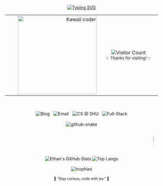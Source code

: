 <div align="center">

<!-- ====== Hero Title ====== -->
[![Typing SVG](https://readme-typing-svg.herokuapp.com?font=Fira+Code&weight=600&pause=1600&color=F4A7B9&center=true&vCenter=true&width=460&lines=Hi!+I'm+Yux+Bao;Full+Stack+Learner;Code+with+Joy+❤)](https://git.io/typing-svg)

<!-- ====== Hero Card (GIF + Counter) ====== -->
<div align="center">
  <table>
    <tr>
      <td align="right" valign="middle" width="320">
        <img src="https://media3.giphy.com/media/v1.Y2lkPTc5MGI3NjExMno5dW9pMmloNDR4YWs0MnZjaTZqZ3k1YTA1cXM0b2wwczFyb253OSZlcD12MV9pbnRlcm5hbF9naWZfYnlfaWQmY3Q9Zw/IKNmg0NmopMSTtsaWE/giphy.gif" width="260" alt="Kawaii coder" />
      </td>
      <td valign="middle" width="280">
        <div align="center">
          <img src="https://api.moedog.org/count/@YuxBao?name=YuxBao&theme=asoul&padding=1&offset=0&align=top&scale=1&pixelated=1&darkmode=auto" alt="Visitor Count"/>
          <br>
          <sub>✨ Thanks for visiting! ✨</sub>
        </div>
      </td>
    </tr>
  </table>
</div>

<br>

<!-- ====== About Me Badges (Optimized Compact Layout) ====== -->
<p align="center">

  <!-- 🌸 Blog -->
  <picture>
    <source media="(prefers-color-scheme: dark)" 
            srcset="https://img.shields.io/badge/Blog-%F0%9F%8C%B8%20yux--bao.site-ffbde6?style=flat&logo=vercel&logoColor=white&labelColor=363a4f&color=f5c2e7" />
    <source media="(prefers-color-scheme: light)" 
            srcset="https://img.shields.io/badge/Blog-%F0%9F%8C%B8%20yux--bao.site-fff0f6?style=flat&logo=vercel&logoColor=black&labelColor=f2f2f2&color=ffbde6" />
    <img alt="Blog" src="https://img.shields.io/badge/Blog-%F0%9F%8C%B8%20yux--bao.site-ffbde6?style=flat&logo=vercel&logoColor=white&labelColor=363a4f&color=f5c2e7" style="margin:4px;" />
  </picture>

  <!-- 🍀 Email -->
  <picture>
    <source media="(prefers-color-scheme: dark)" 
            srcset="https://img.shields.io/badge/Mail-%F0%9F%8C%80%20i@yux--bao.site-8bd5ca?style=flat&logo=gmail&logoColor=white&labelColor=363a4f&color=8bd5ca" />
    <source media="(prefers-color-scheme: light)" 
            srcset="https://img.shields.io/badge/Mail-%F0%9F%8C%80%20i@yux--bao.site-eafaf7?style=flat&logo=gmail&logoColor=black&labelColor=f2f2f2&color=a6e3d4" />
    <img alt="Email" src="https://img.shields.io/badge/Mail-%F0%9F%8C%80%20i@yux--bao.site-8bd5ca?style=flat&logo=gmail&logoColor=white&labelColor=363a4f&color=8bd5ca" style="margin:4px;" />
  </picture>

  <!-- 🎓 CS -->
  <picture>
    <source media="(prefers-color-scheme: dark)" 
            srcset="https://img.shields.io/badge/CS@SHU-%F0%9F%8E%93-89b4fa?style=flat&logo=bookstack&logoColor=white&labelColor=363a4f&color=89b4fa" />
    <source media="(prefers-color-scheme: light)" 
            srcset="https://img.shields.io/badge/CS@SHU-%F0%9F%8E%93-e6f0ff?style=flat&logo=bookstack&logoColor=black&labelColor=f2f2f2&color=aed0ff" />
    <img alt="CS @ SHU" src="https://img.shields.io/badge/CS@SHU-%F0%9F%8E%93-89b4fa?style=flat&logo=bookstack&logoColor=white&labelColor=363a4f&color=89b4fa" style="margin:4px;" />
  </picture>

  <!-- 💻 FullStack -->
  <picture>
    <source media="(prefers-color-scheme: dark)" 
            srcset="https://img.shields.io/badge/Full--Stack-%F0%9F%92%BB-f4a7b9?style=flat&logo=codepen&logoColor=white&labelColor=363a4f&color=f4a7b9" />
    <source media="(prefers-color-scheme: light)" 
            srcset="https://img.shields.io/badge/Full--Stack-%F0%9F%92%BB-ffe4eb?style=flat&logo=codepen&logoColor=black&labelColor=f2f2f2&color=fabbd3" />
    <img alt="Full-Stack" src="https://img.shields.io/badge/Full--Stack-%F0%9F%92%BB-f4a7b9?style=flat&logo=codepen&logoColor=white&labelColor=363a4f&color=f4a7b9" style="margin:4px;" />
  </picture>

</p>
<!-- ====== Contribution Snake ====== -->
<div align="center">
  <picture>
    <source media="(prefers-color-scheme: dark)" srcset="https://raw.githubusercontent.com/YuxBao/YuxBao/output/github-snake-dark.svg" />
    <source media="(prefers-color-scheme: light)" srcset="https://raw.githubusercontent.com/YuxBao/YuxBao/output/github-snake.svg" />
    <img alt="github-snake" src="https://raw.githubusercontent.com/YuxBao/YuxBao/output/github-snake.svg" />
  </picture>
</div>

<br>

<p align="center">
  <marquee behavior="scroll" direction="left" scrollamount="6" width="95%">
    <img src="https://skillicons.dev/icons?i=go"            alt="Go" width="32">&nbsp;&nbsp;
    <img src="https://skillicons.dev/icons?i=java"          alt="Java" width="32">&nbsp;&nbsp;
    <img src="https://skillicons.dev/icons?i=ts"            alt="TypeScript" width="32">&nbsp;&nbsp;
    <img src="https://skillicons.dev/icons?i=rust"          alt="Rust" width="32">&nbsp;&nbsp;
    <img src="https://skillicons.dev/icons?i=docker"        alt="Docker" width="32">&nbsp;&nbsp;
    <img src="https://skillicons.dev/icons?i=react"         alt="React" width="32">&nbsp;&nbsp;
    <img src="https://skillicons.dev/icons?i=vue"           alt="Vue" width="32">&nbsp;&nbsp;
    <img src="https://skillicons.dev/icons?i=mysql"         alt="MySQL" width="32">&nbsp;&nbsp;
    <img src="https://skillicons.dev/icons?i=redis"         alt="Redis" width="32">&nbsp;&nbsp;
    <img src="https://skillicons.dev/icons?i=rabbitmq"      alt="RabbitMQ" width="32">&nbsp;&nbsp;
    <img src="https://skillicons.dev/icons?i=elasticsearch" alt="Elasticsearch" width="32">&nbsp;&nbsp;
    <img src="https://skillicons.dev/icons?i=tailwind"      alt="Tailwind CSS" width="32">&nbsp;&nbsp;
    <img src="https://skillicons.dev/icons?i=spring"        alt="Spring Boot" width="32">&nbsp;&nbsp;
    <img src="https://skillicons.dev/icons?i=linux" alt="Linux" width="32">&nbsp;&nbsp;
    <img src="https://skillicons.dev/icons?i=nginx" alt="Nginx" width="32">&nbsp;&nbsp;
    <img src="https://skillicons.dev/icons?i=githubactions" alt="GitHub Actions" width="32">&nbsp;&nbsp;
    <img src="https://skillicons.dev/icons?i=git" alt="Git" width="32">&nbsp;&nbsp;
    <img src="https://skillicons.dev/icons?i=idea" alt="IntelliJ IDEA" width="32">&nbsp;&nbsp;
  </marquee>
</p>

<br>

<div align="center">
<picture>
  <source srcset="https://github-readme-stats.vercel.app/api?username=YuxBao&show_icons=true&theme=rose_pine&hide_border=true&title_color=F4A7B9&icon_color=F5C2E7&text_color=EAEAEA&bg_color=00000000" media="(prefers-color-scheme: dark)" />
  <source srcset="https://github-readme-stats.vercel.app/api?username=YuxBao&show_icons=true&theme=catppuccin_latte&hide_border=true&title_color=883955&icon_color=ea76cb&text_color=4c4f69&bg_color=00000000" media="(prefers-color-scheme: light)" />
  <img src="https://github-readme-stats.vercel.app/api?username=YuxBao&show_icons=true&theme=rose_pine&hide_border=true" alt="Ethan's GitHub Stats" />
</picture>

<picture>
  <source srcset="https://github-readme-stats.vercel.app/api/top-langs/?username=YuxBao&layout=compact&theme=rose_pine&hide_border=true&title_color=F4A7B9&text_color=EAEAEA&bg_color=00000000" media="(prefers-color-scheme: dark)" />
  <source srcset="https://github-readme-stats.vercel.app/api/top-langs/?username=YuxBao&layout=compact&theme=catppuccin_latte&hide_border=true&title_color=883955&text_color=4c4f69&bg_color=00000000" media="(prefers-color-scheme: light)" />
  <img src="https://github-readme-stats.vercel.app/api/top-langs/?username=YuxBao&layout=compact&theme=rose_pine&hide_border=true" alt="Top Langs" />
</picture>
</div>

<br>

<div align="center">
<picture>
  <source media="(prefers-color-scheme: dark)" srcset="https://github-profile-trophy.vercel.app/?username=YuxBao&theme=tokyonight&no-frame=true&margin-w=10&column=6" />
  <source media="(prefers-color-scheme: light)" srcset="https://github-profile-trophy.vercel.app/?username=YuxBao&theme=flat&no-frame=true&margin-w=10&column=6" />
  <img alt="trophies" src="https://github-profile-trophy.vercel.app/?username=YuxBao&theme=tokyonight&no-frame=true&margin-w=10&column=6" />
</picture>
</div>

<br>

<div align="center">
  <sub>🌸 “Stay curious, code with joy.” 🌸</sub>
</div>
